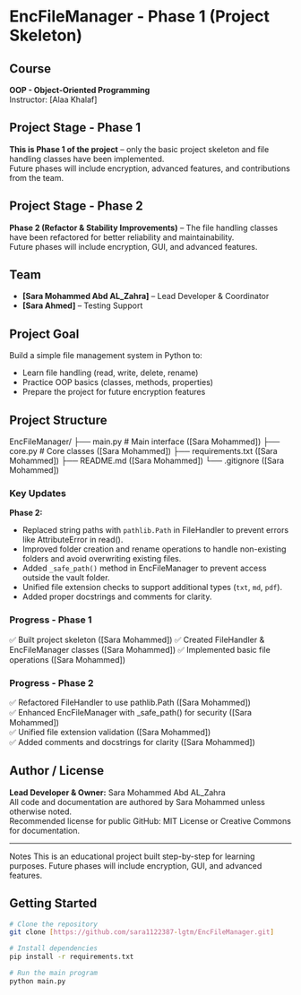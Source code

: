 # EncFileManager - Phase 1 (Project Skeleton)

## Course
**OOP - Object-Oriented Programming**  
Instructor: [Alaa Khalaf]

## Project Stage - Phase 1
**This is Phase 1 of the project** – only the basic project skeleton and file handling classes have been implemented.  
Future phases will include encryption, advanced features, and contributions from the team.

## Project Stage - Phase 2
**Phase 2 (Refactor & Stability Improvements)** – The file handling classes have been refactored for better reliability and maintainability.  
Future phases will include encryption, GUI, and advanced features.


## Team
- **[Sara Mohammed Abd AL_Zahra]** – Lead Developer & Coordinator
- **[Sara Ahmed]** – Testing Support

## Project Goal
Build a simple file management system in Python to:
- Learn file handling (read, write, delete, rename)
- Practice OOP basics (classes, methods, properties)
- Prepare the project for future encryption features

## Project Structure
EncFileManager/
├── main.py # Main interface ([Sara Mohammed])
├── core.py # Core classes ([Sara Mohammed])
├── requirements.txt ([Sara Mohammed])
├── README.md ([Sara Mohammed])
└── .gitignore ([Sara Mohammed])


### Key Updates
**Phase 2:**
- Replaced string paths with `pathlib.Path` in FileHandler to prevent errors like AttributeError in read().
- Improved folder creation and rename operations to handle non-existing folders and avoid overwriting existing files.
- Added `_safe_path()` method in EncFileManager to prevent access outside the vault folder.
- Unified file extension checks to support additional types (`txt`, `md`, `pdf`).
- Added proper docstrings and comments for clarity.


### Progress - Phase 1

✅ Built project skeleton ([Sara Mohammed])
✅ Created FileHandler & EncFileManager classes ([Sara Mohammed])
✅ Implemented basic file operations ([Sara Mohammed])


### Progress - Phase 2

✅ Refactored FileHandler to use pathlib.Path ([Sara Mohammed])  
✅ Enhanced EncFileManager with _safe_path() for security ([Sara Mohammed])  
✅ Unified file extension validation ([Sara Mohammed])  
✅ Added comments and docstrings for clarity ([Sara Mohammed])


 ## Author / License
**Lead Developer & Owner:** Sara Mohammed Abd AL_Zahra  
All code and documentation are authored by Sara Mohammed unless otherwise noted.  
Recommended license for public GitHub: MIT License or Creative Commons for documentation.

---

Notes
This is an educational project built step-by-step for learning purposes.
Future phases will include encryption, GUI, and advanced features.

## Getting Started
```bash
# Clone the repository 
git clone [https://github.com/sara1122387-lgtm/EncFileManager.git]

# Install dependencies
pip install -r requirements.txt

# Run the main program
python main.py
